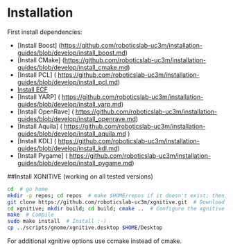 # Installation 

First install dependencies:
- [Install Boost] (https://github.com/roboticslab-uc3m/installation-guides/blob/develop/install_boost.md)
- [Install CMake] (https://github.com/roboticslab-uc3m/installation-guides/blob/develop/install_cmake.md)
- [Install PCL] ( https://github.com/roboticslab-uc3m/installation-guides/blob/develop/install_pcl.md)
- [Install ECF](https://github.com/roboticslab-uc3m/installation-guides/blob/develop/install_ecf.md)
- [Install YARP] ( https://github.com/roboticslab-uc3m/installation-guides/blob/develop/install_yarp.md)
- [Install OpenRave] ( https://github.com/roboticslab-uc3m/installation-guides/blob/develop/install_openrave.md)
- [Install Aquila] ( https://github.com/roboticslab-uc3m/installation-guides/blob/develop/install_aquila.md )
- [Install KDL] ( https://github.com/roboticslab-uc3m/installation-guides/blob/develop/install_kdl.md)
- [Install Pygame] ( https://github.com/roboticslab-uc3m/installation-guides/blob/develop/install_pygame.md)

##Install XGNITIVE (working on all tested versions)

```bash
cd  # go home
mkdir -p repos; cd repos  # make $HOME/repos if it doesn't exist; then, enter it
git clone https://github.com/roboticslab-uc3m/xgnitive.git  # Download xgnitive software from the repository
cd xgnitive; mkdir build; cd build; cmake ..  # Configure the xgnitive software
make  # Compile
sudo make install  # Install :-)
cp ../scripts/gnome/xgnitive.desktop $HOME/Desktop
```
For additional xgnitive options use ccmake instead of cmake.
